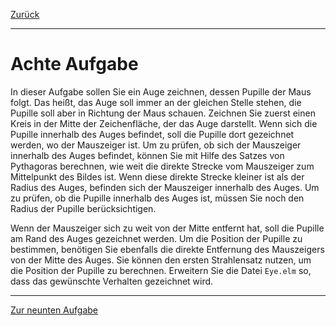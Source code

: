 [Zurück](Follow.md)

---

# Achte Aufgabe

In dieser Aufgabe sollen Sie ein Auge zeichnen, dessen Pupille der Maus folgt.
Das heißt, das Auge soll immer an der gleichen Stelle stehen, die Pupille soll aber in Richtung der Maus schauen.
Zeichnen Sie zuerst einen Kreis in der Mitte der Zeichenfläche, der das Auge darstellt.
Wenn sich die Pupille innerhalb des Auges befindet, soll die Pupille dort gezeichnet werden, wo der Mauszeiger ist.
Um zu prüfen, ob sich der Mauszeiger innerhalb des Auges befindet, können Sie mit Hilfe des Satzes von Pythagoras berechnen, wie weit die direkte Strecke vom Mauszeiger zum Mittelpunkt des Bildes ist.
Wenn diese direkte Strecke kleiner ist als der Radius des Auges, befinden sich der Mauszeiger innerhalb des Auges.
Um zu prüfen, ob die Pupille innerhalb des Auges ist, müssen Sie noch den Radius der Pupille berücksichtigen.

Wenn der Mauszeiger sich zu weit von der Mitte entfernt hat, soll die Pupille am Rand des Auges gezeichnet werden.
Um die Position der Pupille zu bestimmen, benötigen Sie ebenfalls die direkte Entfernung des Mauszeigers von der Mitte des Auges.
Sie können den ersten Strahlensatz nutzen, um die Position der Pupille zu berechnen.
Erweitern Sie die Datei `Eye.elm` so, dass das gewünschte Verhalten gezeichnet wird.

---

[Zur neunten Aufgabe](Eyes.md)
